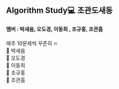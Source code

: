 ## Algorithm Study💻   조관도새동

#### 멤버 : 박새음, 오도경, 이동희 , 조규홍, 조관흠 

매주 10문제씩 꾸준히 🔥<br>
🍋 박새음 <br>
🍑 오도경 <br>
🍓 이동희 <br>
🍒 조규홍 <br>
🍌 조관흠 <br>



